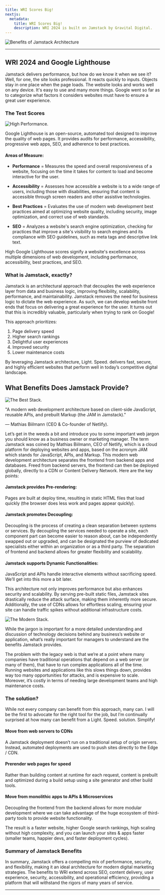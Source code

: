 ```yaml
---
title: WRI Scores Big!
nextjs:
  metadata:
    title: WRI Scores Big!
    description: WRI 2024 is built on Jamstack by Gravital Digital.
---
```


![Benefits of Jamstack Architecture](/images/benefits-of-jamstack-architecture.png)

---

## WRI 2024 and Google Lighthouse

Jamstack delivers performance, but how do we know it when we see it? Well, for one, the site looks professional. It reacts quickly to inputs. Objects stay in one place when the page loads. The website looks and works well on any device. It's easy to use and many more things. Google went so far as to categorize what factors it considers websites must have to ensure a great user experience.

### The Test Scores

![High Performance.](/images/lighthouse-score-performance.png)

Google Lighthouse is an open-source, automated tool designed to improve the quality of web pages. It provides audits for performance, accessibility, progressive web apps, SEO, and adherence to best practices. 

#### Areas of Measure:

- **Performance** = Measures the speed and overall responsiveness of a website, focusing on the time it takes for content to load and become interactive for the user.

- **Accessibility** = Assesses how accessible a website is to a wide range of users, including those with disabilities, ensuring that content is accessible through screen readers and other assistive technologies.

- **Best Practices** = Evaluates the use of modern web development best practices aimed at optimizing website quality, including security, image optimization, and correct use of web standards.

- **SEO** = Analyzes a website's search engine optimization, checking for practices that improve a site's visibility to search engines and its compliance with SEO guidelines, such as meta tags and descriptive link text.

High Google Lighthouse scores signify a website's excellence across multiple dimensions of web development, including performance, accessibility, best practices, and SEO.

### What is Jamstack, exactly?

Jamstack is an architectural approach that decouples the web experience layer from data and business logic, improving flexibility, scalability, performance, and maintainability. Jamstack removes the need for business logic to dictate the web experience. As such, we can develop website front ends that focus on delivering a great experience for the user. It turns out that this is incredibly valuable, particularly when trying to rank on Google!

This approach prioritizes:

1. Page delivery speed
2. Higher search rankings
3. Delightful user experiences
4. Improved security
5. Lower maintenance costs

By leveraging Jamstack architecture, Light. Speed. delivers fast, secure, and highly efficient websites that perform well in today’s competitive digital landscape.

## What Benefits Does Jamstack Provide?

![The Best Stack.](/images/powerful-stack-biilman.png)

"A modern web development architecture based on client-side JavaScript, reusable APIs, and prebuilt Markup (the JAM in Jamstack)."

— Mathias Biilmann (CEO & Co-founder of Netlify).

Let’s get in the weeds a bit and introduce you to some important web jargon you should know as a business owner or marketing manager. The term Jamstack was coined by Mathias Biilmann, CEO of Netlify, which is a cloud platform for deploying websites and apps, based on the acronym JAM which stands for JavaScript, APIs, and Markup. This modern web development architecture separates the frontend from backend apps and databases. Freed from backend servers, the frontend can then be deployed globally, directly to a CDN or Content Delivery Network. Here are the key points:

#### Jamstack provides Pre-rendering: 

Pages are built at deploy time, resulting in static HTML files that load quickly (the browser does less work and pages appear quickly).

#### Jamstack promotes Decoupling: 

Decoupling is the process of creating a clean separation between systems or services. By decoupling the services needed to operate a site, each component part can become easier to reason about, can be independently swapped out or upgraded, and can be designated the purview of dedicated specialists either within an organization or as a third party. The separation of frontend and backend allows for greater flexibility and scalability.

#### Jamstack supports Dynamic Functionalities: 

JavaScript and APIs handle interactive elements without sacrificing speed. We’ll get into this more a bit later.

This architecture not only improves performance but also enhances security and scalability. By serving pre-built static files, Jamstack sites drastically reduce the attack surface, making them inherently more secure. Additionally, the use of CDNs allows for effortless scaling, ensuring your site can handle traffic spikes without additional infrastructure costs.

![The Modern Stack.](/images/jamstack-1-2.png)

 While the jargon is important for a more detailed understanding and discussion of technology decisions behind any business’s website or application, what’s really important for managers to understand are the benefits Jamstack provides.

The problem with the legacy web is that we’re at a point where many companies have traditional operations that depend on a web server (or many of them), that have to run complex applications all of the time. Running websites and applications like this slows things down, provides way too many opportunities for attacks, and is expensive to scale. Moreover, it’s costly in terms of needing large development teams and high maintenance costs.

### The solution?

While not every company can benefit from this approach, many can. I will be the first to advocate for the right tool for the job, but I’m continually surprised at how many can benefit from a Light. Speed. solution. Simplify!

#### Move from web servers to CDNs

A Jamstack deployment doesn’t run on a traditional setup of origin servers. Instead, automated deployments are used to push sites directly to the Edge / CDN.

#### Prerender web pages for speed

Rather than building content at runtime for each request, content is prebuilt and optimized during a build setup using a site generator and other build tools.

#### Move from monolithic apps to APIs & Microservices

Decoupling the frontend from the backend allows for more modular development where we can take advantage of the huge ecosystem of third-party tools to provide website functionality.

The result is a faster website, higher Google search rankings, high scaling without high complexity, and you can launch your sites & apps faster (smaller teams, happier devs, and faster deployment cycles).

### Summary of Jamstack Benefits

In summary, Jamstack offers a compelling mix of performance, security, and flexibility, making it an ideal architecture for modern digital marketing strategies. The benefits to WRI extend across SEO, content delivery, user experience, security, accessibility, and operational efficiency, providing a platform that will withstand the rigors of many years of service.

---

